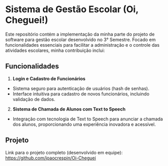# Sistema de Gestão Escolar (Oi, Cheguei!)

Este repositório contém a implementação da minha parte do projeto de software para gestão escolar desenvolvido no 3° Semestre. Focado em funcionalidades essenciais para facilitar a administração e o controle das atividades escolares, minha contribuição inclui:

## Funcionalidades

1. **Login e Cadastro de Funcionários**
- Sistema seguro para autenticação de usuários (hash de senhas).
- Interface intuitiva para cadastro de novos funcionários, incluindo validação de dados.

2. **Sistema de Chamada de Alunos com Text to Speech**
- Integração com tecnologia de Text to Speech para anunciar a chamada dos alunos, proporcionando uma experiência inovadora e acessível.

## Projeto
Link para o projeto completo (desenvolvido em equipe): https://github.com/joaocrespin/Oi-Cheguei
